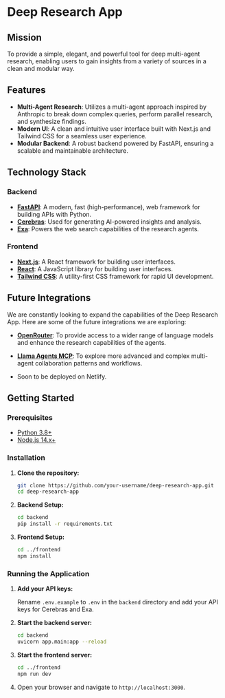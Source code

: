 # Deep Research App

## Mission

To provide a simple, elegant, and powerful tool for deep multi-agent research, enabling users to gain insights from a variety of sources in a clean and modular way.

## Features

*   **Multi-Agent Research**: Utilizes a multi-agent approach inspired by Anthropic to break down complex queries, perform parallel research, and synthesize findings.
*   **Modern UI**: A clean and intuitive user interface built with Next.js and Tailwind CSS for a seamless user experience.
*   **Modular Backend**: A robust backend powered by FastAPI, ensuring a scalable and maintainable architecture.

## Technology Stack

### Backend

*   **[FastAPI](https://fastapi.tiangolo.com/)**: A modern, fast (high-performance), web framework for building APIs with Python.
*   **[Cerebras](https://www.cerebras.net/)**: Used for generating AI-powered insights and analysis.
*   **[Exa](https://exa.ai/)**: Powers the web search capabilities of the research agents.

### Frontend

*   **[Next.js](https://nextjs.org/)**: A React framework for building user interfaces.
*   **[React](https://reactjs.org/)**: A JavaScript library for building user interfaces.
*   **[Tailwind CSS](https://tailwindcss.com/)**: A utility-first CSS framework for rapid UI development.

## Future Integrations

We are constantly looking to expand the capabilities of the Deep Research App. Here are some of the future integrations we are exploring:

*   **[OpenRouter](https://openrouter.ai/)**: To provide access to a wider range of language models and enhance the research capabilities of the agents.
*   **[Llama Agents MCP](https://github.com/run-llama/llama-agents)**: To explore more advanced and complex multi-agent collaboration patterns and workflows.

* Soon to be deployed on Netlify.

## Getting Started

### Prerequisites

*   [Python 3.8+](https://www.python.org/downloads/)
*   [Node.js 14.x+](https://nodejs.org/en/download/)

### Installation

1.  **Clone the repository:**

    ```bash
    git clone https://github.com/your-username/deep-research-app.git
    cd deep-research-app
    ```

2.  **Backend Setup:**

    ```bash
    cd backend
    pip install -r requirements.txt
    ```

3.  **Frontend Setup:**

    ```bash
    cd ../frontend
    npm install
    ```

### Running the Application

1.  **Add your API keys:**

    Rename `.env.example` to `.env` in the `backend` directory and add your API keys for Cerebras and Exa.

2.  **Start the backend server:**

    ```bash
    cd backend
    uvicorn app.main:app --reload
    ```

3.  **Start the frontend server:**

    ```bash
    cd ../frontend
    npm run dev
    ```

4.  Open your browser and navigate to `http://localhost:3000`.
